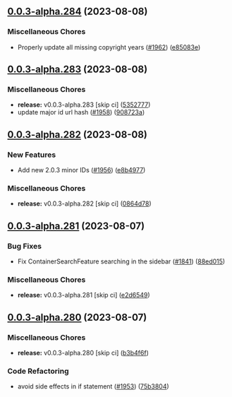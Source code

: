 ## [0.0.3-alpha.284](https://github.com/Wynntils/Artemis/compare/v0.0.3-alpha.283...v0.0.3-alpha.284) (2023-08-08)


### Miscellaneous Chores

* Properly update all missing copyright years ([#1962](https://github.com/Wynntils/Artemis/issues/1962)) ([e85083e](https://github.com/Wynntils/Artemis/commit/e85083e6fababf6f5dd1459477742bed7832fe81))

## [0.0.3-alpha.283](https://github.com/Wynntils/Artemis/compare/v0.0.3-alpha.282...v0.0.3-alpha.283) (2023-08-08)


### Miscellaneous Chores

* **release:** v0.0.3-alpha.283 [skip ci] ([5352777](https://github.com/Wynntils/Artemis/commit/5352777d5d13b8fbe76f182f918ee25426d8a459))
* update major id url hash ([#1958](https://github.com/Wynntils/Artemis/issues/1958)) ([908723a](https://github.com/Wynntils/Artemis/commit/908723a5e49ddda49750d6dd892bb3020b38dbc6))

## [0.0.3-alpha.282](https://github.com/Wynntils/Artemis/compare/v0.0.3-alpha.281...v0.0.3-alpha.282) (2023-08-08)


### New Features

* Add new 2.0.3 minor IDs ([#1956](https://github.com/Wynntils/Artemis/issues/1956)) ([e8b4977](https://github.com/Wynntils/Artemis/commit/e8b49776afca412511cb03ac1e8d9f00a870184b))


### Miscellaneous Chores

* **release:** v0.0.3-alpha.282 [skip ci] ([0864d78](https://github.com/Wynntils/Artemis/commit/0864d788c35ffa7bfbda83acff0c232138cadd8f))

## [0.0.3-alpha.281](https://github.com/Wynntils/Artemis/compare/v0.0.3-alpha.280...v0.0.3-alpha.281) (2023-08-07)


### Bug Fixes

* Fix ContainerSearchFeature searching in the sidebar ([#1841](https://github.com/Wynntils/Artemis/issues/1841)) ([88ed015](https://github.com/Wynntils/Artemis/commit/88ed0157de4199a73376f62c31b69809a656a5fc))


### Miscellaneous Chores

* **release:** v0.0.3-alpha.281 [skip ci] ([e2d6549](https://github.com/Wynntils/Artemis/commit/e2d6549460cea893897c7309e083ccb85b4a8fb9))

## [0.0.3-alpha.280](https://github.com/Wynntils/Artemis/compare/v0.0.3-alpha.279...v0.0.3-alpha.280) (2023-08-07)


### Miscellaneous Chores

* **release:** v0.0.3-alpha.280 [skip ci] ([b3b4f6f](https://github.com/Wynntils/Artemis/commit/b3b4f6f6b5e2010a326d9b2b7fbe373a05a026bd))


### Code Refactoring

* avoid side effects in if statement ([#1953](https://github.com/Wynntils/Artemis/issues/1953)) ([75b3804](https://github.com/Wynntils/Artemis/commit/75b380463d84f5ef1677d4f7feb171f54980eec2))

